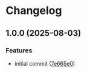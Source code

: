 # Changelog

## 1.0.0 (2025-08-03)


### Features

* initial commit ([7e665e0](https://github.com/DASPRiD/taxum/commit/7e665e050516890a7e2d7a4a6b60ce31f18e2260))

